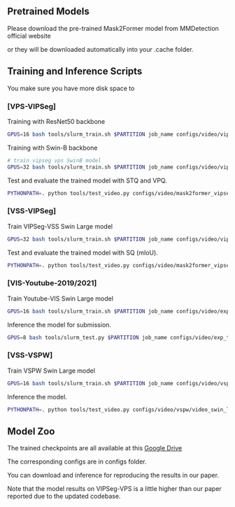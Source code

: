 ## Pretrained Models

Please download the pre-trained Mask2Former model from MMDetection official website

or they will be downloaded automatically into your .cache folder.


## Training and Inference Scripts

You make sure you have more disk space to 

### [VPS-VIPSeg]

Training with ResNet50 backbone
```bash
GPUS=16 bash tools/slurm_train.sh $PARTITION job_name configs/video/vipseg/vipseg_tb_r50_8e.py --work-dir ./your_path/ --no-validate
```

Training with Swin-B backbone
```bash
# train vipseg vps SwinB model
GPUS=32 bash tools/slurm_train.sh $PARTITION job_name configs/video/vipseg/vipseg_tb_swinb_6e.py --work-dir ./your_path/ --no-validate
```

Test and evaluate the trained model with STQ and VPQ.

```bash
PYTHONPATH=. python tools/test_video.py configs/video/mask2former_vipseg/video_r50_2frames_matching.py  ./your_path_to_trained_model.pth --eval-dir work_dirs/vipseg/r50_2frames_results  --pre-eval --eval-offline VPQ STQ
```


### [VSS-VIPSeg]
Train VIPSeg-VSS Swin Large model
```bash
GPUS=32 bash tools/slurm_train.sh $PARTITION job_name configs/video/vipseg_vss/video_swin_l_train_2frames_vspw_test_2frames.py --work-dir ./your_path/ --no-validate
```

Test and evaluate the trained model with SQ (mIoU).

```bash
PYTHONPATH=. python tools/test_video.py configs/video/mask2former_vipseg/video_r50_2frames_matching.py  ./your_path_to_trained_model.pth --eval-dir ./your_dump_file_path --pre-eval --eval-offline STQ
```


### [VIS-Youtube-2019/2021]
Train Youtube-VIS Swin Large model
```bash
GPUS=16 bash tools/slurm_train.sh $PARTITION job_name configs/video/exp_tubeminvis/y19_swin_l_010_tubemin_2_5k_5k_10k.py --work-dir ./your_path/ --no-validate
```

Inference the model for submission.
```bash
GPUS=8 bash tools/slurm_test.py $PARTITION job_name configs/video/exp_tubeminvis/y19_swin_l_010_tubemin_2_5k_5k_10k.py  ./your_path_to_trained_model.pth --format-only --eval-options resfile_path=/path/to/submission
```

### [VSS-VSPW]
Train VSPW Swin Large model
```bash
GPUS=16 bash tools/slurm_train.sh $PARTITION job_name configs/video/vspw/video_swin_l_train_6frames_6e_test_6frames_f3.py --work-dir ./your_path/ --no-validate
```

Inference the model.
```bash
PYTHONPATH=. python tools/test_video.py configs/video/vspw/video_swin_l_train_6frames_6e_test_6frames_f3.py --pre-eval --retrun-direct --eval-dir ./your_dump_file_path
```

## Model Zoo 


The trained checkpoints are all available at this [Google Drive](https://drive.google.com/drive/folders/1o18DY7B0r9OgJwQyao9nDGZu7lzJz806?usp=sharing)

The corresponding configs are in configs folder.

You can download and inference for reproducing the results in our paper.

Note that the model results on VIPSeg-VPS is a little higher than our paper reported due to the updated codebase.